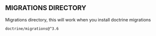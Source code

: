 ## MIGRATIONS DIRECTORY

Migrations directory, this will work when you install doctrine migrations

`doctrine/migrations@^3.6`